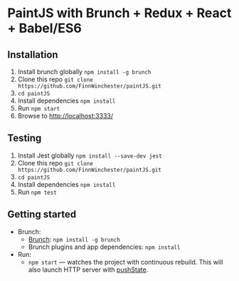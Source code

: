 # PaintJS with Brunch + Redux + React + Babel/ES6

## Installation

1. Install brunch globally `npm install -g brunch`
2. Clone this repo `git clone https://github.com/FinnWinchester/paintJS.git`
3. `cd paintJS`
5. Install dependencies `npm install`
4. Run `npm start`
6. Browse to [http://localhost:3333/](http://localhost:3333/)

## Testing

1. Install Jest globally `npm install --save-dev jest`
2. Clone this repo `git clone https://github.com/FinnWinchester/paintJS.git`
3. `cd paintJS`
4. Install dependencies `npm install`
5. Run `npm test`

## Getting started

* Brunch:
    * [Brunch](http://brunch.io): `npm install -g brunch`
    * Brunch plugins and app dependencies: `npm install`
* Run:
    * `npm start` — watches the project with continuous rebuild. This will also launch HTTP server with [pushState](https://developer.mozilla.org/en-US/docs/Web/Guide/API/DOM/Manipulating_the_browser_history).
